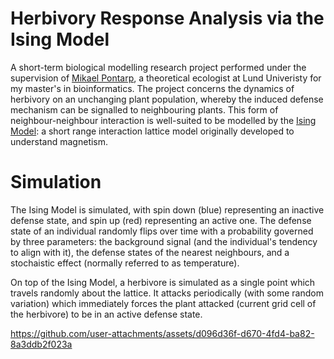 # Herbivory Response Analysis via the Ising Model
A short-term biological modelling research project performed under the supervision of [Mikael Pontarp](https://portal.research.lu.se/en/persons/mikael-pontarp), a theoretical ecologist at Lund Univeristy for my master's in bioinformatics. The project concerns the dynamics of herbivory on an unchanging plant population, whereby the induced defense mechanism can be signalled to neighbouring plants. This form of neighbour-neighbour interaction is well-suited to be modelled by the [Ising Model](https://en.wikipedia.org/wiki/Ising_model): a short range interaction lattice model originally developed to understand magnetism.

# Simulation
The Ising Model is simulated, with spin down (blue) representing an inactive defense state, and spin up (red) representing an active one. The defense state of an individual randomly flips over time with a probability governed by three parameters: the background signal (and the individual's tendency to align with it), the defense states of the nearest neighbours, and a stochaistic effect (normally referred to as temperature).

On top of the Ising Model, a herbivore is simulated as a single point which travels randomly about the lattice. It attacks periodically (with some random variation) which immediately forces the plant attacked (current grid cell of the herbivore) to be in an active defense state.

https://github.com/user-attachments/assets/d096d36f-d670-4fd4-ba82-8a3ddb2f023a
